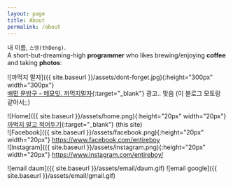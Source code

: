 ```yaml
---
layout: page
title: About
permalink: /about
---
```


내 이름, `스뎅(thDeng)`.  
A short-but-dreaming-high **programmer** who likes brewing/enjoying **coffee** and taking **photos**:

![까먹지 말자]({{ site.baseurl }}/assets/dont-forget.jpg){:height="300px" width="300px"}  
[배민 문방구 - 메모잇. 까먹지말자](http://store.baemin.com/shop/goods/goods_view.php?goodsno=37){:target="_blank"} 광고.. 맞음 (이 블로그 모토랑 같아서;;)

![Home]({{ site.baseurl }}/assets/home.png){:height="20px" width="20px"} [까먹지 말고 적어두기](http://blog.leocat.kr/){:target="_blank"} (this site)  
![Facebook]({{ site.baseurl }}/assets/facebook.png){:height="20px" width="20px"} <https://www.facebook.com/entireboy>  
![Instagram]({{ site.baseurl }}/assets/instagram.png){:height="20px" width="20px"} <https://www.instagram.com/entireboy/>  

![email daum]({{ site.baseurl }}/assets/email/daum.gif)
![email google]({{ site.baseurl }}/assets/email/gmail.gif)
